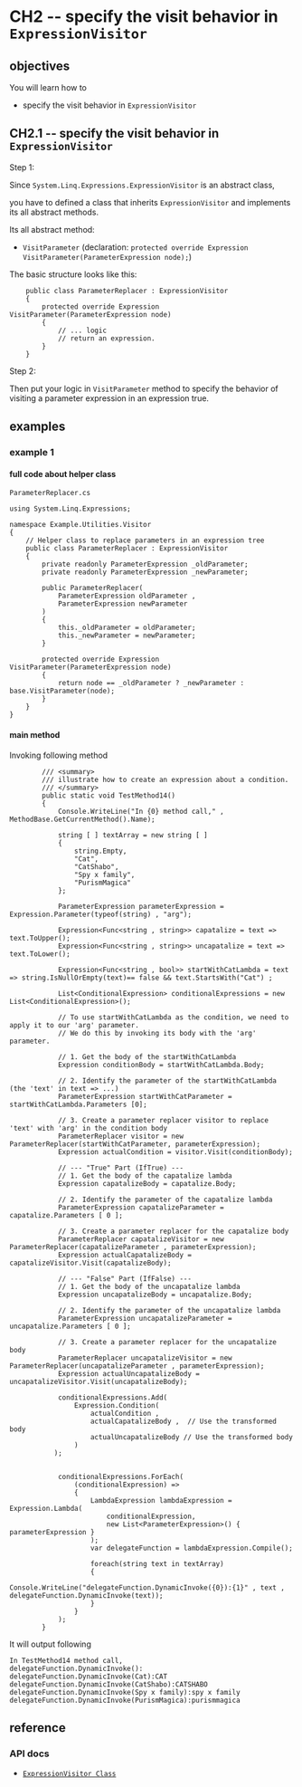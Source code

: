 # CH2 -- specify the visit behavior in `ExpressionVisitor`
## objectives
You will learn how to

+ specify the visit behavior in `ExpressionVisitor`

## CH2.1 -- specify the visit behavior in `ExpressionVisitor`
Step 1:

Since `System.Linq.Expressions.ExpressionVisitor` is an abstract class,

you have to defined a class that inherits `ExpressionVisitor` and implements its all abstract methods.

Its all abstract method:

  +  `VisitParameter` (declaration: `protected override Expression VisitParameter(ParameterExpression node);`)

The basic structure looks like this:

```
    public class ParameterReplacer : ExpressionVisitor
    {
        protected override Expression VisitParameter(ParameterExpression node)
        {
            // ... logic
            // return an expression.
        }
    }
```

Step 2:

Then put your logic in `VisitParameter` method to specify the behavior of visiting a parameter expression in an expression true.

## examples
### example 1
#### full code about helper class
`ParameterReplacer.cs`

```
using System.Linq.Expressions;

namespace Example.Utilities.Visitor
{
    // Helper class to replace parameters in an expression tree
    public class ParameterReplacer : ExpressionVisitor
    {
        private readonly ParameterExpression _oldParameter;
        private readonly ParameterExpression _newParameter;

        public ParameterReplacer(
            ParameterExpression oldParameter , 
            ParameterExpression newParameter
        )
        {
            this._oldParameter = oldParameter;
            this._newParameter = newParameter;
        }

        protected override Expression VisitParameter(ParameterExpression node)
        {
            return node == _oldParameter ? _newParameter : base.VisitParameter(node);
        }
    }
}
```

#### main method
Invoking following method

```
        /// <summary>
        /// illustrate how to create an expression about a condition.
        /// </summary>
        public static void TestMethod14()
        {
            Console.WriteLine("In {0} method call," , MethodBase.GetCurrentMethod().Name);

            string [ ] textArray = new string [ ]
            {
                string.Empty,
                "Cat",
                "CatShabo",
                "Spy x family",
                "PurismMagica"
            };

            ParameterExpression parameterExpression = Expression.Parameter(typeof(string) , "arg");

            Expression<Func<string , string>> capatalize = text => text.ToUpper();
            Expression<Func<string , string>> uncapatalize = text => text.ToLower();

            Expression<Func<string , bool>> startWithCatLambda = text => string.IsNullOrEmpty(text)== false && text.StartsWith("Cat") ;

            List<ConditionalExpression> conditionalExpressions = new List<ConditionalExpression>();

            // To use startWithCatLambda as the condition, we need to apply it to our 'arg' parameter.
            // We do this by invoking its body with the 'arg' parameter.

            // 1. Get the body of the startWithCatLambda
            Expression conditionBody = startWithCatLambda.Body;

            // 2. Identify the parameter of the startWithCatLambda (the 'text' in text => ...)
            ParameterExpression startWithCatParameter = startWithCatLambda.Parameters [0];

            // 3. Create a parameter replacer visitor to replace 'text' with 'arg' in the condition body
            ParameterReplacer visitor = new ParameterReplacer(startWithCatParameter, parameterExpression);
            Expression actualCondition = visitor.Visit(conditionBody);

            // --- "True" Part (IfTrue) ---
            // 1. Get the body of the capatalize lambda
            Expression capatalizeBody = capatalize.Body;

            // 2. Identify the parameter of the capatalize lambda
            ParameterExpression capatalizeParameter = capatalize.Parameters [ 0 ];

            // 3. Create a parameter replacer for the capatalize body
            ParameterReplacer capatalizeVisitor = new ParameterReplacer(capatalizeParameter , parameterExpression);
            Expression actualCapatalizeBody = capatalizeVisitor.Visit(capatalizeBody);

            // --- "False" Part (IfFalse) ---
            // 1. Get the body of the uncapatalize lambda
            Expression uncapatalizeBody = uncapatalize.Body;

            // 2. Identify the parameter of the uncapatalize lambda
            ParameterExpression uncapatalizeParameter = uncapatalize.Parameters [ 0 ];

            // 3. Create a parameter replacer for the uncapatalize body
            ParameterReplacer uncapatalizeVisitor = new ParameterReplacer(uncapatalizeParameter , parameterExpression);
            Expression actualUncapatalizeBody = uncapatalizeVisitor.Visit(uncapatalizeBody);

            conditionalExpressions.Add(
                Expression.Condition(
                    actualCondition ,
                    actualCapatalizeBody ,  // Use the transformed body
                    actualUncapatalizeBody // Use the transformed body
                )
           );

            
            conditionalExpressions.ForEach(
                (conditionalExpression) =>
                {
                    LambdaExpression lambdaExpression = Expression.Lambda(
                        conditionalExpression,
                        new List<ParameterExpression>() { parameterExpression }
                    );
                    var delegateFunction = lambdaExpression.Compile();

                    foreach(string text in textArray)
                    {
                        Console.WriteLine("delegateFunction.DynamicInvoke({0}):{1}" , text , delegateFunction.DynamicInvoke(text));
                    }
                }
            );
        }
```

It will output following

```
In TestMethod14 method call,
delegateFunction.DynamicInvoke():
delegateFunction.DynamicInvoke(Cat):CAT
delegateFunction.DynamicInvoke(CatShabo):CATSHABO
delegateFunction.DynamicInvoke(Spy x family):spy x family
delegateFunction.DynamicInvoke(PurismMagica):purismmagica
```

## reference
### API docs
+ [`ExpressionVisitor Class`](https://learn.microsoft.com/en-us/dotnet/api/system.linq.expressions.expressionvisitor?view=net-8.0)
